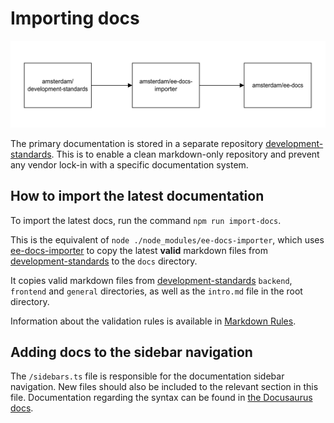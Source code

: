 # Importing docs

![Import flow](import-flow.png "Import flow")

The primary documentation is stored in a separate repository [development-standards](https://github.com/Amsterdam/development-standards/). This is to enable a clean markdown-only repository and prevent any vendor lock-in with a specific documentation system.

## How to import the latest documentation

To import the latest docs, run the command `npm run import-docs`.

This is the equivalent of `node ./node_modules/ee-docs-importer`, which uses [ee-docs-importer](https://github.com/Amsterdam/ee-docs-importer/) to copy the latest **valid** markdown files from [development-standards](https://github.com/Amsterdam/development-standards/) to the `docs` directory.

It copies valid markdown files from [development-standards](https://github.com/Amsterdam/development-standards/) `backend`, `frontend` and `general` directories, as well as the `intro.md` file in the root directory.

Information about the validation rules is available in [Markdown Rules](./markdown-rules.md).

## Adding docs to the sidebar navigation

The `/sidebars.ts` file is responsible for the documentation sidebar navigation. New files should also be included to the relevant section in this file. Documentation regarding the syntax can be found in [the Docusaurus docs](https://docusaurus.io/docs/sidebar/items).
